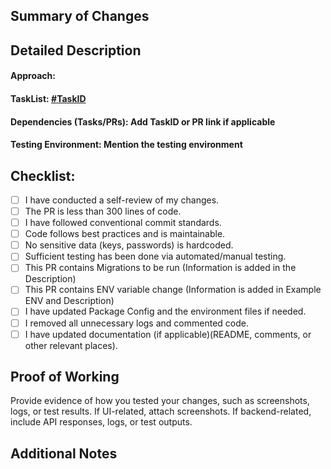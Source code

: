 ## Summary of Changes
<!--- Summarize what this PR does in one or two sentences. --->

## Detailed Description
<!--- List down all the changes that PR includes point by point --->
#### Approach:
#### TaskList: [#TaskID](https://app.clickup.com/t/3409307/TaskID)
#### Dependencies (Tasks/PRs): Add TaskID or PR link if applicable
#### Testing Environment: Mention the testing environment

## Checklist:
- [ ] I have conducted a self-review of my changes.
- [ ] The PR is less than 300 lines of code. 
- [ ] I have followed conventional commit standards.
- [ ] Code follows best practices and is maintainable.
- [ ] No sensitive data (keys, passwords) is hardcoded.
- [ ] Sufficient testing has been done via automated/manual testing.
- [ ] This PR contains Migrations to be run (Information is added in the Description)
- [ ] This PR contains ENV variable change (Information is added in Example ENV and Description)
- [ ] I have updated Package Config and the environment files if needed.
- [ ] I removed all unnecessary logs and commented code.
- [ ] I have updated documentation (if applicable)(README, comments, or other relevant places).

## Proof of Working
Provide evidence of how you tested your changes, such as screenshots, logs, or test results.
If UI-related, attach screenshots. If backend-related, include API responses, logs, or test outputs.

## Additional Notes
<!--- Include any relevant notes about the PR, such as potential issues, dependencies, or limitations. --->
